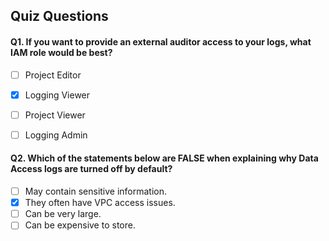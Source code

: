 ## Quiz Questions

#### Q1. If you want to provide an external auditor access to your logs, what IAM role would be best?

- [ ] Project Editor
- [x] Logging Viewer
- [ ] Project Viewer
- [ ] Logging Admin


#### Q2. Which of the statements below are FALSE when explaining why Data Access logs are turned off by default?

- [ ] May contain sensitive information.
- [x] They often have VPC access issues.
- [ ] Can be very large.
- [ ] Can be expensive to store.
